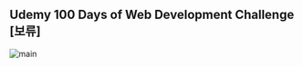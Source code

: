 ## Udemy 100 Days of Web Development Challenge [보류]
![main](https://github.com/user-attachments/assets/0699e3ae-373c-407c-8b60-e968b1611587)

